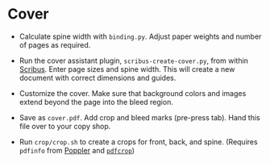 # Cover

- Calculate spine width with `binding.py`. Adjust paper weights and number of
  pages as required.

- Run the cover assistant plugin, `scribus-create-cover.py`, from within
  [Scribus](https://www.scribus.net/). Enter page sizes and spine width.
  This will create a new document with correct dimensions and guides.

- Customize the cover. Make sure that background colors and images extend beyond
  the page into the bleed region.

- Save as `cover.pdf`. Add crop and bleed marks (pre-press tab). Hand this file
  over to your copy shop.

- Run `crop/crop.sh` to create a crops for front, back, and spine.
  (Requires `pdfinfo` from [Poppler](https://poppler.freedesktop.org/) and
   [`pdfcrop`](https://www.ctan.org/tex-archive/support/pdfcrop))
